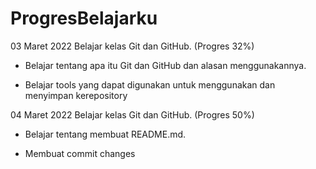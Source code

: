 # ProgresBelajarku
03 Maret 2022
Belajar kelas Git dan GitHub. (Progres 32%)

* Belajar tentang apa itu Git dan GitHub dan alasan menggunakannya.

* Belajar tools yang dapat digunakan untuk menggunakan dan menyimpan kerepository

04 Maret 2022
Belajar kelas Git dan GitHub. (Progres 50%)

* Belajar tentang membuat README.md.

* Membuat commit changes
